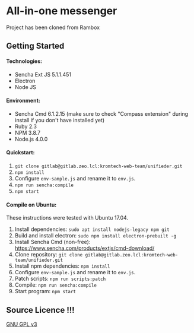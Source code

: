 # All-in-one messenger

Project has been cloned from Rambox 


## Getting Started

#### Technologies:

* Sencha Ext JS 5.1.1.451
* Electron
* Node JS

#### Environment:

* Sencha Cmd 6.1.2.15 (make sure to check "Compass extension" during install if you don't have installed yet)
* Ruby 2.3
* NPM 3.8.7
* Node.js 4.0.0

#### Quickstart:

1. `git clone gitlab@gitlab.zeo.lcl:kromtech-web-team/unifieder.git`
2. `npm install`
3. Configure `env-sample.js` and rename it to `env.js`.
4. `npm run sencha:compile`
5. `npm start`

#### Compile on Ubuntu:

These instructions were tested with Ubuntu 17.04.
1. Install dependencies: `sudo apt install nodejs-legacy npm git`
2. Build and install electron: `sudo npm install electron-prebuilt -g`
3. Install Sencha Cmd (non-free): https://www.sencha.com/products/extjs/cmd-download/
4. Clone repository: `git clone gitlab@gitlab.zeo.lcl:kromtech-web-team/unifieder.git`
5. Install npm dependencies: `npm install`
6. Configure `env-sample.js` and rename it to `env.js`.
7. Patch scripts: `npm run scripts:patch`
8. Compile: `npm run sencha:compile`
9. Start program: `npm start`


Source Licence !!!
-------------------

[GNU GPL v3](https://github.com/saenzramiro/rambox/LICENSE)
